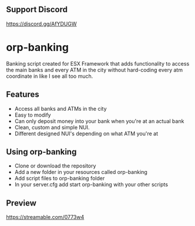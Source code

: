 ## Support Discord
https://discord.gg/AfYDUGW

# orp-banking
Banking script created for ESX Framework that adds functionality to access the main banks and every ATM in the city without hard-coding every atm coordinate in like I see all too much.

## Features
- Access all banks and ATMs in the city
- Easy to modify
- Can only deposit money into your bank when you're at an actual bank
- Clean, custom and simple NUI.
- Different designed NUI's depending on what ATM you're at

## Using orp-banking
- Clone or download the repository
- Add a new folder in your resources called orp-banking
- Add script files to orp-banking folder
- In your server.cfg add start orp-banking with your other scripts

## Preview
https://streamable.com/0773w4

